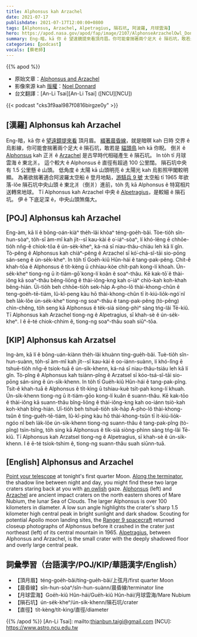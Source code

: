 ```yaml
---
title: Alphonsus kah Arzachel
date: 2021-07-17
publishdate: 2021-07-17T12:00:00+0800
tags: [Alphonsus, Arzachel, Alpetragius, 隕石坑, 阿波羅, 月球雲海]
hero: https://apod.nasa.gov/apod/fap/image/2107/AlphonseArzachelOwl_Donnard1088.jpg
summary: Eng-暗，kā 你 ê 望遠鏡提來看頂月眉。你可能會揣著兩个足大 ê 隕石坑，敢若是貓頭鳥 leh kā 你睨。
categories: [podcast]
vocals: [蔡老師]
---
```


{{% apod %}}

- 原始文章：[Alphonsus and Arzachel](https://apod.nasa.gov/apod/ap210717.html)
- 影像來源 kah [版權][copyright]：[Noel Donnard](https://www.astrobin.com/users/Tino2329/)
- 台文翻譯：[An-Li Tsai][An-Li Tsai] ([NCU][NCU])

{{< podcast "cks3f9aal987f0816birgze0y" >}}

## [漢羅] Alphonsus kah Arzachel
Eng-暗，kā 你 ê [望遠鏡提來看][Point your telescope] 頂月眉。
[綴著晨昏線][Along the terminator]，就是暗暝 kah 日時 交界 ê 烏影線，你可能會揣著兩个足大 ê 隕石坑，敢若是 [貓頭鳥][an owlish] leh kā 你睨。
倒爿 ê [Alphonsus][Alphonsus] kah 正爿 ê [Arzachel][Arzachel] 是古早時代相碰產生 ê 隕石坑。
In to̍h tī 月球雲海 ê 東北爿。
這个較大 ê Alphonsus ê 直徑有超過 100 公里闊。
隕石坑中央有 1.5 公里懸 ê 山頭。
低角度 ê 太陽 kā 山頭明亮 ê 太陽光 kah 烏影照甲閣較明顯。
為著欲揣著適合阿波羅太空船 ê 登月地點，[游騎兵 9 號][Ranger 9 spacecraft] 太空船 tī 1965 年欲落-lǒe 隕石坑中央山頭 ê 東北爿（倒爿）進前，to̍h 先 kā Alphonsus ê 特寫相片送轉來地球。
Tī Alphonsus kah Arzachel 中央 ê [Alpetragius][Alpetragius]，是較細 ê 隕石坑。
伊 ê 下底足深 ê，中央山頭煞傷大。

## [POJ] Alphonsus kah Arzachel
Eng-àm, kā lí ê bōng-oán-kiàⁿ the̍h-lâi khòaⁿ téng-goe̍h-bâi.
Tòe-tio̍h sîn-hun-sòaⁿ, to̍h-sī àm-mî kah ji̍t--sî kau-kài ê o͘-iáⁿ-sòaⁿ, lí khó-lêng ē chhōe-tio̍h nn̄g-ê chiok-tōa ê ún-se̍k-kheⁿ, ká-ná sī niau-thâu-chiáu leh kā lí gîn.
Tò-pêng ê Alphonsus kah chiàⁿ-pêng ê Arzachel sī kó͘-chá-sî-tāi sio-pōng sán-seng ê ún-se̍k-kheⁿ.
In to̍h tī Goe̍h-kiû Hûn-hái ê tang-pak-pêng.
Chit-ê khah-tōa ê Alphonsus ê ti̍t-kèng ū chhiau-kòe chi̍t-pah kong-lí khoah.
Ún-se̍k-kheⁿ tiong-ng ū it-tiám-gō͘ kong-lí koân ê soaⁿ-thâu.
Kē kak-tō͘ ê thài-iông kā soaⁿ-thâu bêng-liōng ê thài-iông-kng kah o͘-iáⁿ chiò-kah koh-khah bêng-hián.
Ūi-tio̍h beh chhōe-tio̍h sek-ha̍p A-pho-lô thài-khong-chûn ê teng-goe̍h-tē-tiám, Iû-kî-peng kàu hō thài-khong-chûn tī i̍t-kiú-lio̍k-ngó͘ nî beh la̍k-lǒe ún-se̍k-kheⁿ tiong-ng soaⁿ-thâu ê tang-pak-pêng (tò-pêng) chìn-chêng, to̍h seng kā Alphonsus ê te̍k-siá siòng-phìⁿ sàng tńg-lâi Tē-kiû.
Tī Alphonsus kah Arzachel tiong-ng ê Alpetragius, sī khah-sè ê ún-se̍k-kheⁿ.
I ê ē-té chiok-chhim ê, tiong-ng soaⁿ-thâu soah siūⁿ-tōa.

## [KIP] Alphonsus kah Arzatsel
Ing-àm, kā lí ê bōng-uán-kiànn the̍h-lâi khuànn tíng-gue̍h-bâi.
Tuè-tio̍h sîn-hun-suànn, to̍h-sī àm-mî kah ji̍t--sî kau-kài ê oo-iánn-suànn, lí khó-lîng ē tshuē-tio̍h nn̄g-ê tsiok-tuā ê ún-si̍k-khenn, ká-ná sī niau-thâu-tsiáu leh kā lí gîn.
Tò-pîng ê Alphonsus kah tsiànn-pîng ê Arzatsel sī kóo-tsá-sî-tāi sio-pōng sán-sing ê ún-si̍k-khenn.
In to̍h tī Gue̍h-kiû Hûn-hái ê tang-pak-pîng.
Tsit-ê khah-tuā ê Alphonsus ê ti̍t-kìng ū tshiau-kuè tsi̍t-pah kong-lí khuah.
Ún-si̍k-khenn tiong-ng ū it-tiám-gōo kong-lí kuân ê suann-thâu.
Kē kak-tōo ê thài-iông kā suann-thâu bîng-liōng ê thài-iông-kng kah oo-iánn tsiò-kah koh-khah bîng-hián.
Uī-tio̍h beh tshuē-tio̍h sik-ha̍p A-pho-lô thài-khong-tsûn ê ting-gue̍h-tē-tiám, Iû-kî-ping kàu hō thài-khong-tsûn tī i̍t-kiú-lio̍k-ngóo nî beh la̍k-lǒe ún-si̍k-khenn tiong-ng suann-thâu ê tang-pak-pîng (tò-pîng) tsìn-tsîng, to̍h sing kā Alphonsus ê ti̍k-siá siòng-phìnn sàng tńg-lâi Tē-kiû.
Tī Alphonsus kah Arzatsel tiong-ng ê Alpetragius, sī khah-sè ê ún-si̍k-khenn.
I ê ē-té tsiok-tshim ê, tiong-ng suann-thâu suah siūnn-tuā.

## [English] Alphonsus and Arzachel
[Point your telescope][Point your telescope] at tonight's first quarter Moon.
[Along the terminator][Along the terminator], the shadow line between night and day, you might find these two large craters staring back at you with [an owlish][an owlish] gaze.
[Alphonsus][Alphonsus] (left) and [Arzachel][Arzachel] are ancient impact craters on the north eastern shores of Mare Nubium, the lunar Sea of Clouds.
The larger Alphonsus is over 100 kilometers in diameter.
A low sun angle highlights the crater's sharp 1.5 kilometer high central peak in bright sunlight and dark shadow.
Scouting for potential Apollo moon landing sites, the [Ranger 9 spacecraft][Ranger 9 spacecraft] returned closeup photographs of Alphonsus before it crashed in the crater just northeast (left) of its central mountain in 1965.
[Alpetragius][Alpetragius], between Alphonsus and Arzachel, is the small crater with the deeply shadowed floor and overly large central peak.

## 詞彙學習（台語漢字/POJ/KIP/華語漢字/English）
- 【頂月眉】téng-goe̍h-bâi/tíng-gue̍h-bâi/上弦月/first quarter Moon
- 【晨昏線】sîn-hun-sòaⁿ/sîn-hun-suànn/晨昏線/terminator line
- 【月球雲海】Goe̍h-kiû Hûn-hái/Gue̍h-kiû Hûn-hái/月球雲海/Mare Nubium
- 【隕石坑】ún-se̍k-kheⁿ/ún-si̍k-khenn/隕石坑/crater
- 【直徑】ti̍t-kèng/ti̍t-kìng/直徑/diameter

{{% /apod %}}
[An-Li Tsai]: mailto:thianbun.taigi@gmail.com
[NCU]: https://www.astro.ncu.edu.tw

[copyright]: https://apod.nasa.gov/apod/fap/lib/about_apod.html#srapply

[Point your telescope]:https://www.astrobin.com/3sjnkh/B/
[Along the terminator]:https://apod.nasa.gov/apod/ap070209.html
[an owlish]:https://en.wikipedia.org/wiki/Lunar_pareidolia
[Alphonsus]:https://en.wikipedia.org/wiki/Alphonsus_(crater)
[Arzachel]:https://en.wikipedia.org/wiki/Arzachel_(crater)
[Ranger 9 spacecraft]:https://solarsystem.nasa.gov/missions/ranger-9/in-depth/
[Alpetragius]:https://en.wikipedia.org/wiki/Alpetragius_(crater)

